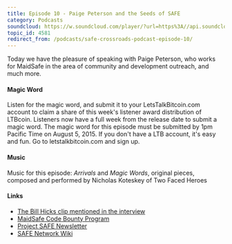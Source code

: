 ```yaml
---
title: Episode 10 - Paige Peterson and the Seeds of SAFE
category: Podcasts
soundcloud: https://w.soundcloud.com/player/?url=https%3A//api.soundcloud.com/tracks/216900766
topic_id: 4581
redirect_from: /podcasts/safe-crossroads-podcast-episode-10/
---
```


Today we have the pleasure of speaking with Paige Peterson, who works for MaidSafe in the area of community and development outreach, and much more.

<!-- more -->

#### Magic Word

Listen for the magic word, and submit it to your LetsTalkBitcoin.com account to claim a share of this week's listener award distribution of LTBcoin. Listeners now have a full week from the release date to submit a magic word. The magic word for this episode must be submitted by 1pm Pacific Time on August 5, 2015. If you don't have a LTB account, it's easy and fun. Go to letstalkbitcoin.com and sign up.

#### Music

Music for this episode: _Arrivals_ and _Magic Words_, original pieces, composed and performed by Nicholas Koteskey of Two Faced Heroes

#### Links

- [The Bill Hicks clip mentioned in the interview](https://www.youtube.com/watch?v=-5LEYG5TqaI)
- [MaidSafe Code Bounty Program](http://blog.maidsafe.net/)
- [Project SAFE Newsletter](https://projectsafe.news)
- [SAFE Network Wiki](https://safenetwork.wiki)

